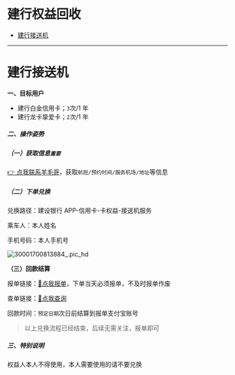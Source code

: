 # 建行权益回收

- [建行接送机](#建行接送机)

---

# 建行接送机

**一、目标用户**

- 建行白金信用卡；`3`次/1 年
- 建行龙卡挚爱卡；`2`次/1 年

##### 二、操作姿势

##### （一）获取信息`重要`

[👉 点我联系羊毛哥](http://u.zjkmkj.com/unVf1  )，获取`航班/预约时间/服务机场/地址`等信息

##### （二）下单兑换

兑换路径：建设银行 APP-信用卡-卡权益-接送机服务

乘车人：本人姓名

手机号码：本人手机号

![30001700813884_.pic_hd](https://wiki.zjkmkj.com/media/202311241619568.png)

**（三）回款结算**

报单链接：[:link:点我报单](http://u.zjkm.xyz/xGzEF)，下单当天必须报单，不及时报单作废

查单链接：[:link:点我查询](http://u.zjkm.xyz/Cr7RF)

回款时间：`预定日期`次日前结算到报单支付宝账号

> 以上兑换流程已经结束，后续无需关注，报单即可

##### 三、特别说明

权益人本人不得使用，本人需要使用的请不要兑换